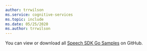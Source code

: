 ```yaml
---
author: trrwilson
ms.service: cognitive-services
ms.topic: include
ms.date: 05/25/2020
ms.author: trrwilson
---
```


You can view or download all [Speech SDK Go Samples](https://github.com/microsoft/cognitive-services-speech-sdk-go/tree/master/samples) on GitHub. 
